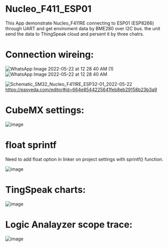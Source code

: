 # Nucleo_F411_ESP01

This App demonstrate Nucleo_F411RE  connecting to ESP01  (ESP8266) through UART and get enviroment data by BME280 over I2C bus. 
the unit send the data to ThingSpeak cloud and persent it by three chatrs.




# Connection wireing: 
![WhatsApp Image 2022-05-22 at 12 28 40 AM (1)](https://user-images.githubusercontent.com/57934787/169669581-43080e45-5627-4ad5-a25c-731cf9a92017.jpeg)
![WhatsApp Image 2022-05-22 at 12 28 40 AM](https://user-images.githubusercontent.com/57934787/169669587-78ca496b-3b8a-46de-bef5-f4e26c19ee58.jpeg)

![Schematic_SM32_Nucleo_F411RE_ESP32-01_2022-05-22](https://user-images.githubusercontent.com/57934787/169699221-1beb61e0-3614-4005-bc3c-66ea5888e913.png)
https://easyeda.com/editor#id=664e8544225641feb8eb29158b23b3a9

# CubeMX settings:

![image](https://user-images.githubusercontent.com/57934787/169699260-344ba341-4bb7-45ca-9f94-7e9c6f7b7b9d.png)


# float sprintf
Need to add float option in linker on project settings with sprintf() function. 

![image](https://user-images.githubusercontent.com/57934787/169691394-819e9ae9-e08a-4b19-bdc6-e1210e4ed898.png)


# TingSpeak charts:
![image](https://user-images.githubusercontent.com/57934787/169699354-d4ed7400-f8a1-4dc0-aed0-0f90521cbc90.png)


# Logic Analayzer scope trace:

![image](https://user-images.githubusercontent.com/57934787/169691432-7db5ed55-56d0-4acb-91d2-bef70138cef8.png)

